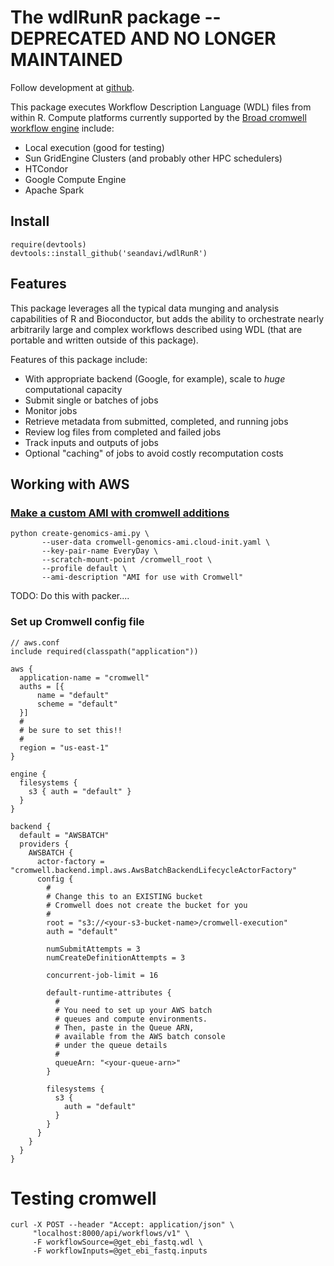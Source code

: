# The wdlRunR package -- DEPRECATED AND NO LONGER MAINTAINED

Follow development at [github](https://github.com/seandavi/wdlRunR).

This package executes Workflow Description Language (WDL) files from
within R. Compute platforms currently supported by
the
[Broad cromwell workflow engine](https://github.com/broadinstitute/cromwell) include:

- Local execution (good for testing)
- Sun GridEngine Clusters (and probably other HPC schedulers)
- HTCondor
- Google Compute Engine
- Apache Spark

## Install


```{r}
require(devtools)
devtools::install_github('seandavi/wdlRunR')
```

## Features

This package leverages all the typical data munging and analysis capabilities of R and Bioconductor, but adds the ability to orchestrate nearly arbitrarily large and complex workflows described using WDL (that are portable and written outside of this package).

Features of this package include:
- With appropriate backend (Google, for example), scale to *huge*
  computational capacity
- Submit single or batches of jobs
- Monitor jobs
- Retrieve metadata from submitted, completed, and running jobs
- Review log files from completed and failed jobs
- Track inputs and outputs of jobs
- Optional "caching" of jobs to avoid costly recomputation costs

## Working with AWS

### [Make a custom AMI with cromwell additions]

```{sh}
python create-genomics-ami.py \
       --user-data cromwell-genomics-ami.cloud-init.yaml \
       --key-pair-name EveryDay \
       --scratch-mount-point /cromwell_root \
       --profile default \
       --ami-description "AMI for use with Cromwell"
```

TODO: Do this with packer....

[Make a custom AMI with cromwell additions]: https://docs.opendata.aws/genomics-workflows/cromwell/cromwell-aws-batch/#custom-ami-with-cromwell-additions

### Set up Cromwell config file

```
// aws.conf
include required(classpath("application"))

aws {
  application-name = "cromwell"
  auths = [{
      name = "default"
      scheme = "default"
  }]
  #
  # be sure to set this!!
  #
  region = "us-east-1"
}

engine {
  filesystems {
    s3 { auth = "default" }
  }
}

backend {
  default = "AWSBATCH"
  providers {
    AWSBATCH {
      actor-factory = "cromwell.backend.impl.aws.AwsBatchBackendLifecycleActorFactory"
      config {
	    #
		# Change this to an EXISTING bucket
		# Cromwell does not create the bucket for you
		#
        root = "s3://<your-s3-bucket-name>/cromwell-execution"
        auth = "default"

        numSubmitAttempts = 3
        numCreateDefinitionAttempts = 3

        concurrent-job-limit = 16

        default-runtime-attributes {
		  #
		  # You need to set up your AWS batch
		  # queues and compute environments. 
		  # Then, paste in the Queue ARN, 
		  # available from the AWS batch console
		  # under the queue details
		  # 
          queueArn: "<your-queue-arn>"
        }

        filesystems {
          s3 {
            auth = "default"
          }
        }
      }
    }
  }
}
```


# Testing cromwell

```{sh}
curl -X POST --header "Accept: application/json" \
     "localhost:8000/api/workflows/v1" \
     -F workflowSource=@get_ebi_fastq.wdl \
     -F workflowInputs=@get_ebi_fastq.inputs
```
